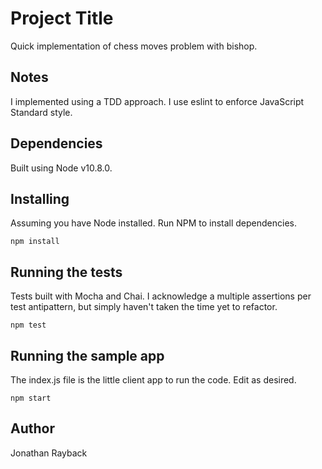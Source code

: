 # Project Title

Quick implementation of chess moves problem with bishop.

## Notes

I implemented using a TDD approach. I use eslint to enforce JavaScript Standard style.

## Dependencies

Built using Node v10.8.0.

## Installing

Assuming you have Node installed. Run NPM to install dependencies.

```
npm install
```

## Running the tests

Tests built with Mocha and Chai. I acknowledge a multiple assertions per test antipattern, but simply haven't taken the time yet to refactor.

```
npm test
```

## Running the sample app

The index.js file is the little client app to run the code. Edit as desired.

```
npm start
``` 

## Author

Jonathan Rayback
